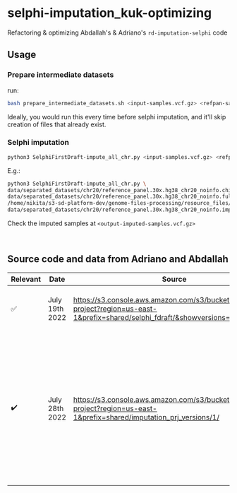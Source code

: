 # selphi-imputation_kuk-optimizing
Refactoring &amp; optimizing Abdallah's &amp; Adriano's `rd-imputation-selphi` code


## Usage

### Prepare intermediate datasets
run:
```bash
bash prepare_intermediate_datasets.sh <input-samples.vcf.gz> <refpan-samples.vcf.gz>
```

Ideally, you would run this every time before selphi imputation, and it'll skip creation of files that already exist.

### Selphi imputation
```bash
python3 SelphiFirstDraft-impute_all_chr.py <input-samples.vcf.gz> <refpan-samples.vcf.gz> <genetic-map-in-plink-format.map> <output-imputed-samples.vcf.gz> <n-cores>
```

E.g.:
```bash
python3 SelphiFirstDraft-impute_all_chr.py \
data/separated_datasets/chr20/reference_panel.30x.hg38_chr20_noinfo.chipsites-292-input-samples.vcf.gz\
data/separated_datasets/chr20/reference_panel.30x.hg38_chr20_noinfo.fullseq-2910-refpan-samples.vcf.gz \
/home/nikita/s3-sd-platform-dev/genome-files-processing/resource_files/b38.map/plink.chr20.GRCh38.map \
data/separated_datasets/chr20/reference_panel.30x.hg38_chr20_noinfo.imputed-292-input-samples_NEW.vcf.gz 8
```

Check the imputed samples at `<output-imputed-samples.vcf.gz>`



<br>

## Source code and data from Adriano and Abdallah

Relevant | Date | Source | Comment
--- | --- | --- | ---
:white_check_mark: | July 19th 2022 | https://s3.console.aws.amazon.com/s3/buckets/imputation-project?region=us-east-1&prefix=shared/selphi_fdraft/&showversions=false | [Aby] _All data included, but you just need to change the path for the genetic map file._
:heavy_check_mark: | July 28th 2022 | https://s3.console.aws.amazon.com/s3/buckets/imputation-project?region=us-east-1&prefix=shared/imputation_prj_versions/1/ | [Aby] _Done re structuring. Also you will find chr1 and chr20 already prepared for selphi imputation. For results checking, you have to add beagle imputed 292 data for chr20 because we didn't do them yet. You will find a notebook that convert it to zip array that is used in check_results.ipynb_ 
